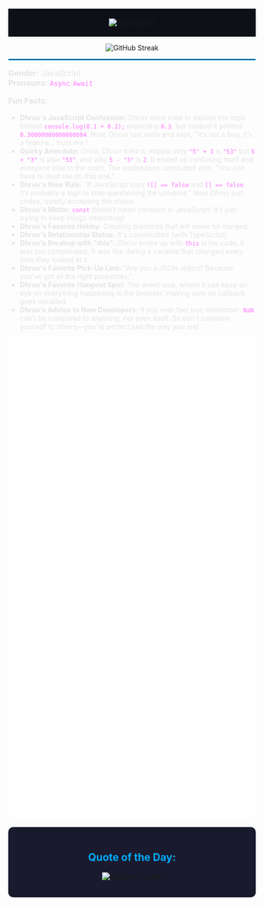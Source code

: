 <p align="center" style="background-color:#0d1117; padding:20px;">
  <img src="https://readme-typing-svg.herokuapp.com?font=Work+Sans&duration=4500&pause=500&center=true&vCenter=true&color=00aaff&width=500&lines=Namaste%F0%9F%99%8F;It's+good+to+see+you+%F0%9F%98%84;You+can+scroll+to+know+about+me+%F0%9F%91%87" alt="Typing SVG" width="500" />
</p>

<p align="center">
  <img src="https://streak-stats.demolab.com?user=dhruvjsx&theme=dark&background=0D1117&stroke=ffaa00&ring=ffaa00&fire=ffaa00" width="500" alt="GitHub Streak" />
</p>

<hr style="border:1px solid #00aaff;"/>

<p style="color:#e4e4e7; font-size:16px;">
  <strong>Gender:</strong> JavaScript<br/>
  <strong>Pronouns:</strong> <code style="color:#ff77ff;">Async</code>/<code style="color:#ff77ff;">Await</code>
</p>

<p style="color:#e4e4e7; font-size:16px;">
  <strong>Fun Facts:</strong>
  <ul style="list-style-type: square; color:#e4e4e7;">
    <li><strong>Dhruv's JavaScript Confession:</strong> Dhruv once tried to explain the logic behind <code style="color:#ff77ff;">console.log(0.1 + 0.2);</code> expecting <code style="color:#ff77ff;">0.3</code>, but instead it printed <code style="color:#ff77ff;">0.30000000000000004</code>. Now, Dhruv just nods and says, "It’s not a bug, it’s a feature... trust me."</li>
      <li><strong>Quirky Anecdote:</strong> Once, Dhruv tried to explain why <code style="color:#ff77ff;">"5" + 3</code> is <code style="color:#ff77ff;">"53"</code> but <code style="color:#ff77ff;">5 + "3"</code> is also <code style="color:#ff77ff;">"53"</code>, and why <code style="color:#ff77ff;">5 - "3"</code> is <code style="color:#ff77ff;">2</code>. It ended up confusing itself and everyone else in the room. The explanation concluded with, "You just have to trust me on this one."
    <li><strong>Dhruv's New Rule:</strong> "If JavaScript says <code style="color:#ff77ff;">![] == false</code> and <code style="color:#ff77ff;">[] == false</code>, it’s probably a sign to stop questioning the universe." Now Dhruv just codes, quietly accepting the chaos.</li>
      <li><strong>Dhruv's Motto:</strong> <code style="color:#ff77ff;">const</code> doesn’t mean constant in JavaScript. It’s just trying to keep things interesting!</li>
    <li><strong>Dhruv's Favorite Hobby:</strong> Creating branches that will never be merged.</li>
    <li><strong>Dhruv's Relationship Status:</strong> It's complicated (with TypeScript).</li>
    <li><strong>Dhruv’s Breakup with "this":</strong> Dhruv broke up with <code style="color:#ff77ff;">this</code> in his code. It was too complicated. It was like dating a variable that changed every time they looked at it.</li>
    <li><strong>Dhruv's Favorite Pick-Up Line:</strong> "Are you a JSON object? Because you've got all the right properties."</li>
    <li><strong>Dhruv's Favorite Hangout Spot:</strong> The event loop, where it can keep an eye on everything happening in the browser, making sure no callback goes uncalled.</li>
    <li><strong>Dhruv’s Advice to New Developers:</strong> If you ever feel lost, remember: <code style="color:#ff77ff;">NaN</code> can’t be compared to anything, not even itself. So don’t compare yourself to others—you're perfect just the way you are!</li>
  </ul>
</p>

<p align="center">
  <img src="/github-metrics.svg" alt="Metrics" width="500">
</p>

<div align="center" style="background-color:#1a1a2e; padding:20px; border-radius:10px;">
  <h2 style="color:#00aaff;">Quote of the Day:</h2>
  <p>
    <img src="https://quotes-github-readme.vercel.app/api?type=horizontal&theme=catppuccin_Mocha&color=ffaa00" width="500" alt="Readme Quotes" />
  </p>
</div>
